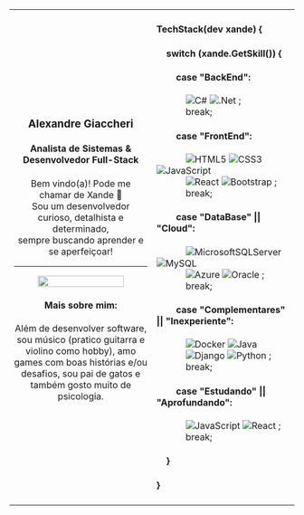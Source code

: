 <table>
<tr>
    
<td width=50%>
    
<h3 align=center> Alexandre Giaccheri </h3>
<h4 align=center> Analista de Sistemas & Desenvolvedor Full-Stack</h4>  

<p align=center>Bem vindo(a)! Pode me chamar de Xande 🙂 <br> Sou um desenvolvedor curioso, detalhista e determinado, <br> sempre buscando aprender e se aperfeiçoar!</p>

<hr>

<p align=center><img src="https://www.pinclipart.com/picdir/big/531-5318605_transparent-web-developer-gif-clipart.png" width="80%"></p>    
    
<h4 align=center>Mais sobre mim:</h4>
<p align=center>Além de desenvolver software, sou músico (pratico guitarra e violino como hobby), amo games com boas histórias e/ou desafios, sou pai de gatos e também gosto muito de psicologia.</p>
<p></p>


</td>
<td width=50%>

<h4>TechStack(dev xande) {</h4>
<h4>&nbsp;&nbsp;&nbsp;&nbsp;switch (xande.GetSkill()) {</h4>
<h4>&nbsp;&nbsp;&nbsp;&nbsp;&nbsp;&nbsp;&nbsp;&nbsp;case "BackEnd":</h4>
<div>

&nbsp;&nbsp;&nbsp;&nbsp;&nbsp;&nbsp;&nbsp;&nbsp;&nbsp;&nbsp;&nbsp;
![C#](https://img.shields.io/badge/c%23-%23239120.svg?style=for-the-badge&logo=c-sharp&logoColor=white)
![.Net](https://img.shields.io/badge/.NET-5C2D91?style=for-the-badge&logo=.net&logoColor=white)
;  
&nbsp;&nbsp;&nbsp;&nbsp;&nbsp;&nbsp;&nbsp;&nbsp;&nbsp;&nbsp;&nbsp;&nbsp;break;
</div>

<h4>&nbsp;&nbsp;&nbsp;&nbsp;&nbsp;&nbsp;&nbsp;&nbsp;case "FrontEnd":</h4>
<div>

&nbsp;&nbsp;&nbsp;&nbsp;&nbsp;&nbsp;&nbsp;&nbsp;&nbsp;&nbsp;&nbsp;
![HTML5](https://img.shields.io/badge/html5-%23E34F26.svg?style=for-the-badge&logo=html5&logoColor=white)
![CSS3](https://img.shields.io/badge/css3-%231572B6.svg?style=for-the-badge&logo=css3&logoColor=white)
![JavaScript](https://img.shields.io/badge/javascript-%23323330.svg?style=for-the-badge&logo=javascript&logoColor=%23F7DF1E) <br>
&nbsp;&nbsp;&nbsp;&nbsp;&nbsp;&nbsp;&nbsp;&nbsp;&nbsp;&nbsp;&nbsp;
![React](https://img.shields.io/badge/react-%2320232a.svg?style=for-the-badge&logo=react&logoColor=%2361DAFB)
![Bootstrap](https://img.shields.io/badge/bootstrap-%23563D7C.svg?style=for-the-badge&logo=bootstrap&logoColor=white)
;  
&nbsp;&nbsp;&nbsp;&nbsp;&nbsp;&nbsp;&nbsp;&nbsp;&nbsp;&nbsp;&nbsp;&nbsp;break;

</div>

<h4>&nbsp;&nbsp;&nbsp;&nbsp;&nbsp;&nbsp;&nbsp;&nbsp;case "DataBase" || "Cloud":</h4>
<div>

&nbsp;&nbsp;&nbsp;&nbsp;&nbsp;&nbsp;&nbsp;&nbsp;&nbsp;&nbsp;&nbsp;
![MicrosoftSQLServer](https://img.shields.io/badge/Microsoft%20SQL%20Sever-CC2927?style=for-the-badge&logo=microsoft%20sql%20server&logoColor=white)
![MySQL](https://img.shields.io/badge/mysql-%2300f.svg?style=for-the-badge&logo=mysql&logoColor=white) <br>
&nbsp;&nbsp;&nbsp;&nbsp;&nbsp;&nbsp;&nbsp;&nbsp;&nbsp;&nbsp;&nbsp;
![Azure](https://img.shields.io/badge/azure-%230072C6.svg?style=for-the-badge&logo=microsoftazure&logoColor=white)
![Oracle](https://img.shields.io/badge/Oracle-F80000?style=for-the-badge&logo=oracle&logoColor=white)
;  
&nbsp;&nbsp;&nbsp;&nbsp;&nbsp;&nbsp;&nbsp;&nbsp;&nbsp;&nbsp;&nbsp;&nbsp;break;

</div>

<h4>&nbsp;&nbsp;&nbsp;&nbsp;&nbsp;&nbsp;&nbsp;&nbsp;case "Complementares" || "Inexperiente":</h4>
<div>

&nbsp;&nbsp;&nbsp;&nbsp;&nbsp;&nbsp;&nbsp;&nbsp;&nbsp;&nbsp;&nbsp;
![Docker](https://img.shields.io/badge/docker-%230db7ed.svg?style=for-the-badge&logo=docker&logoColor=white)
![Java](https://img.shields.io/badge/java-%23ED8B00.svg?style=for-the-badge&logo=java&logoColor=white) <br>
&nbsp;&nbsp;&nbsp;&nbsp;&nbsp;&nbsp;&nbsp;&nbsp;&nbsp;&nbsp;&nbsp;
![Django](https://img.shields.io/badge/django-%23092E20.svg?style=for-the-badge&logo=django&logoColor=white)
![Python](https://img.shields.io/badge/python-3670A0?style=for-the-badge&logo=python&logoColor=ffdd54)
;  
&nbsp;&nbsp;&nbsp;&nbsp;&nbsp;&nbsp;&nbsp;&nbsp;&nbsp;&nbsp;&nbsp;&nbsp;break;

</div>

<h4>&nbsp;&nbsp;&nbsp;&nbsp;&nbsp;&nbsp;&nbsp;&nbsp;case "Estudando" || "Aprofundando":</h4>
<div>

&nbsp;&nbsp;&nbsp;&nbsp;&nbsp;&nbsp;&nbsp;&nbsp;&nbsp;&nbsp;&nbsp;
![JavaScript](https://img.shields.io/badge/javascript-%23323330.svg?style=for-the-badge&logo=javascript&logoColor=%23F7DF1E)
![React](https://img.shields.io/badge/react-%2320232a.svg?style=for-the-badge&logo=react&logoColor=%2361DAFB)
;  
&nbsp;&nbsp;&nbsp;&nbsp;&nbsp;&nbsp;&nbsp;&nbsp;&nbsp;&nbsp;&nbsp;&nbsp;break;

</div>

<h4>&nbsp;&nbsp;&nbsp;&nbsp;}</h4>
<h4>}</h4>

</td>    
    
</tr>
</table>
